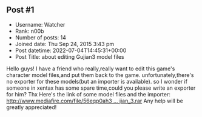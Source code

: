 ## Post #1
- Username: Watcher
- Rank: n00b
- Number of posts: 14
- Joined date: Thu Sep 24, 2015 3:43 pm
- Post datetime: 2022-07-04T14:45:31+00:00
- Post Title: about editing Gujian3 model files

Hello guys!
I have a friend who really,really want to edit this game's character model files,and put them back to the game.
unfortunately,there's no exporter for these models(but an importer is available).
so I wonder if someone in xentax has some spare time,could you please write an exporter for him?
Thx 
Here's the link of some model files and the importer:
[http://www.mediafire.com/file/56eqp0ah3 ... jian_3.rar](http://www.mediafire.com/file/56eqp0ah3c80a2z/Gujian_3.rar)
Any help will be greatly appreciated!
